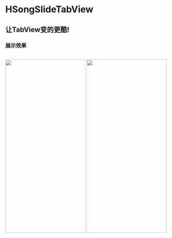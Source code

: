 # HSongSlideTabView
## 让TabView变的更酷!
### 展示效果
<br />
<img src="/DIsplayImage/noImgDisplay.gif" width = "250" height = "541" alt="" align=center />
<img src="/DIsplayImage/haveImgDisplay.gif" width = "250" height = "541" alt="" align=center />
